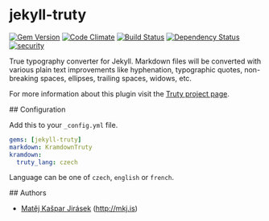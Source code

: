 jekyll-truty
============

[![Gem Version](https://badge.fury.io/rb/jekyll-truty.svg)](http://badge.fury.io/rb/jekyll-truty)
[![Code Climate](https://codeclimate.com/github/mkj-is/jekyll-truty/badges/gpa.svg)](https://codeclimate.com/github/mkj-is/jekyll-truty)
[![Build Status](https://travis-ci.org/mkj-is/jekyll-truty.svg?branch=master)](https://travis-ci.org/mkj-is/jekyll-truty)
[![Dependency Status](https://gemnasium.com/mkj-is/jekyll-truty.svg)](https://gemnasium.com/mkj-is/jekyll-truty)
[![security](https://hakiri.io/github/mkj-is/jekyll-truty/master.svg)](https://hakiri.io/github/mkj-is/jekyll-truty/master)

True typography converter for Jekyll. Markdown files will be converted with various plain text improvements like hyphenation, typographic quotes, non-breaking spaces, ellipses, trailing spaces, widows, etc.

For more information about this plugin visit the [Truty project page](https://github.com/mkj-is/Truty).

## Configuration

Add this to your `_config.yml` file.

```yml
gems: [jekyll-truty]
markdown: KramdownTruty
kramdown:
  truty_lang: czech
```

Language can be one of `czech`, `english` or `french`.

## Authors

- [Matěj Kašpar Jirásek](https://github.com/mkj-is) (http://mkj.is)
